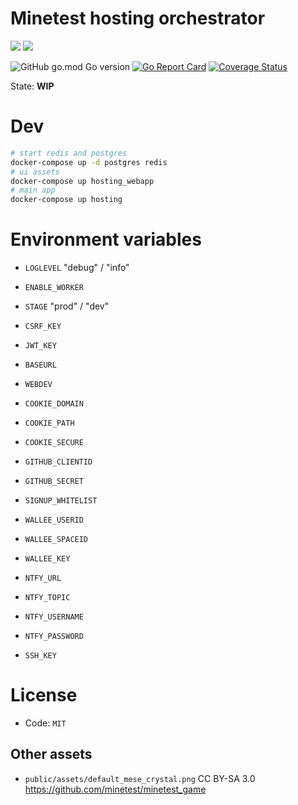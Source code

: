 
# Minetest hosting orchestrator

![](https://github.com/minetest-hosting/mt-hosting-manager/workflows/test/badge.svg)
![](https://github.com/minetest-hosting/mt-hosting-manager/workflows/build/badge.svg)

![GitHub go.mod Go version](https://img.shields.io/github/go-mod/go-version/minetest-hosting/mt-hosting-manager)
[![Go Report Card](https://goreportcard.com/badge/github.com/minetest-hosting/mt-hosting-manager)](https://goreportcard.com/report/github.com/minetest-hosting/mt-hosting-manager)
[![Coverage Status](https://coveralls.io/repos/github/minetest-hosting/mt-hosting-manager/badge.svg)](https://coveralls.io/github/minetest-hosting/mt-hosting-manager)


State: **WIP**

# Dev

```sh
# start redis and postgres
docker-compose up -d postgres redis
# ui assets
docker-compose up hosting_webapp
# main app
docker-compose up hosting
```

# Environment variables

* `LOGLEVEL` "debug" / "info"
* `ENABLE_WORKER`
* `STAGE` "prod" / "dev"

* `CSRF_KEY`
* `JWT_KEY`
* `BASEURL`
* `WEBDEV`
* `COOKIE_DOMAIN`
* `COOKIE_PATH`
* `COOKIE_SECURE`

* `GITHUB_CLIENTID`
* `GITHUB_SECRET`

* `SIGNUP_WHITELIST`

* `WALLEE_USERID`
* `WALLEE_SPACEID`
* `WALLEE_KEY`

* `NTFY_URL`
* `NTFY_TOPIC`
* `NTFY_USERNAME`
* `NTFY_PASSWORD`

* `SSH_KEY`

# License

* Code: `MIT`

## Other assets

* `public/assets/default_mese_crystal.png` CC BY-SA 3.0 https://github.com/minetest/minetest_game

